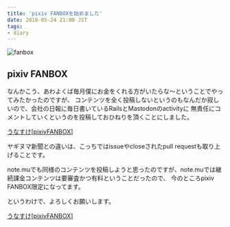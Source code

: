```yaml
---
title: 'pixiv FANBOXを始めました'
date: 2018-05-24 21:00 JST
tags: 
- diary
---
```


![fanbox](2018/fanbox.png)

## pixiv FANBOX
なんかこう、あわよくば毎月僕にお金をくれる方がいたらな〜ということでやってみたかったのですが、
コンテンツを全く投稿しないというのもなんだか寂しいので、会社の日報に毎日書いているRailsとMastodonのactivityに
無責任にコメントしていくというのを投稿しておひねりを頂くことにしました。

[うなすけ[pixivFANBOX]](https://www.pixiv.net/fanbox/creator/7127248)

ヤギヌマ新聞との違いは、こっちではissueやcloseされたpull requestも取り上げることです。

note.muでも同様のコンテンツを投稿しようと思ったのですが、note.muでは継続課金コンテンツは要審査かつ有料ということだったので、
今のところpixiv FANBOX限定になってます。

というわけで、よろしくお願いします。

[うなすけ[pixivFANBOX]](https://www.pixiv.net/fanbox/creator/7127248)

